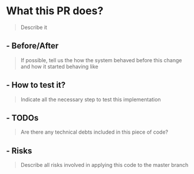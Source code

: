 # What this PR does?

> Describe it

## - Before/After

> If possible, tell us the how the system behaved before this change and how it started behaving like

## - How to test it?

> Indicate all the necessary step to test this implementation

## - TODOs

> Are there any technical debts included in this piece of code?

## - Risks

> Describe all risks involved in applying this code to the master branch
